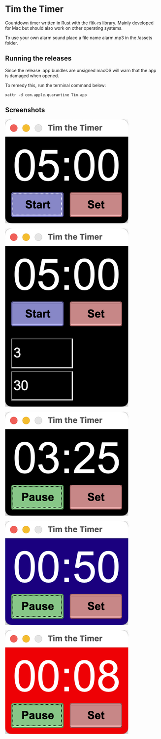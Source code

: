 # Tim the Timer

Countdown timer written in Rust with the fltk-rs library.
Mainly developed for Mac but should also work on other operating systems.

To use your own alarm sound place a file name alarm.mp3 in the /assets folder.

## Running the releases

Since the release .app bundles are unsigned macOS will warn that the app is damaged when opened.

To remedy this, run the terminal command below:

```
xattr -d com.apple.quarantine Tim.app
```

## Screenshots

![Screenshot](assets/screenshots/1.png "Screenshot")

![Screenshot](assets/screenshots/2.png "Screenshot")

![Screenshot](assets/screenshots/3.png "Screenshot")

![Screenshot](assets/screenshots/4.png "Screenshot")

![Screenshot](assets/screenshots/5.png "Screenshot")
